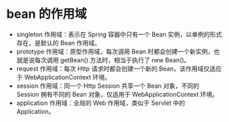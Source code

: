 # bean 的作用域

- singleton 作用域：表示在 Spring 容器中只有一个 Bean 实例，以单例的形式存在，是默认的 Bean 作用域。
- prototype 作用域：原型作用域，每次调用 Bean 时都会创建一个新实例，也就是说每次调用 getBean() 方法时，相当于执行了 new Bean()。
- request 作用域：每次 Http 请求时都会创建一个新的 Bean，该作用域仅适应于 WebApplicationContext 环境。
- session 作用域：同一个 Http Session 共享一个 Bean 对象，不同的 Session 拥有不同的 Bean 对象，仅适用于 WebApplicationContext 环境。
- application 作用域：全局的 Web 作用域，类似于 Servlet 中的 Application。
